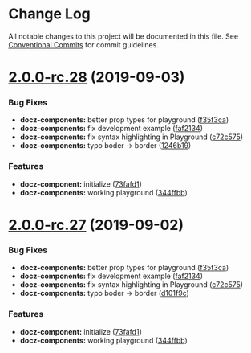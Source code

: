 # Change Log

All notable changes to this project will be documented in this file.
See [Conventional Commits](https://conventionalcommits.org) for commit guidelines.

# [2.0.0-rc.28](https://github.com/pedronauck/docz/compare/v2.0.0-rc.1...v2.0.0-rc.28) (2019-09-03)

### Bug Fixes

- **docz-components:** better prop types for playground ([f35f3ca](https://github.com/pedronauck/docz/commit/f35f3ca))
- **docz-components:** fix development example ([faf2134](https://github.com/pedronauck/docz/commit/faf2134))
- **docz-components:** fix syntax highlighting in Playground ([c72c575](https://github.com/pedronauck/docz/commit/c72c575))
- **docz-components:** typo boder -> border ([1246b19](https://github.com/pedronauck/docz/commit/1246b19))

### Features

- **docz-component:** initialize ([73fafd1](https://github.com/pedronauck/docz/commit/73fafd1))
- **docz-components:** working playground ([344ffbb](https://github.com/pedronauck/docz/commit/344ffbb))

# [2.0.0-rc.27](https://github.com/pedronauck/docz/compare/v2.0.0-rc.1...v2.0.0-rc.27) (2019-09-02)

### Bug Fixes

- **docz-components:** better prop types for playground ([f35f3ca](https://github.com/pedronauck/docz/commit/f35f3ca))
- **docz-components:** fix development example ([faf2134](https://github.com/pedronauck/docz/commit/faf2134))
- **docz-components:** fix syntax highlighting in Playground ([c72c575](https://github.com/pedronauck/docz/commit/c72c575))
- **docz-components:** typo boder -> border ([d101f9c](https://github.com/pedronauck/docz/commit/d101f9c))

### Features

- **docz-component:** initialize ([73fafd1](https://github.com/pedronauck/docz/commit/73fafd1))
- **docz-components:** working playground ([344ffbb](https://github.com/pedronauck/docz/commit/344ffbb))
